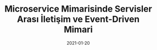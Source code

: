 ---
title: 'Microservice Mimarisinde Servisler Arası İletişim ve Event-Driven Mimari'
cover: ./image.png
link: https://gokhana.medium.com/microservice-mimarisinde-servisler-aras%C4%B1-i%CC%87leti%C5%9Fim-ve-event-driven-mimari-e02cdf87e5fe
date: 2021-01-20
description: 'Microservice mimarisi dağıtık servisler bütününü ifade ettiği için bu servisler arasındaki iletişim yapısı yavaşlık oluşturmayacak ve birbirinden olabildiğince bağımsız olacak şekilde konumlandırılmalıdır..'
tags: ['medium','microservice']
---